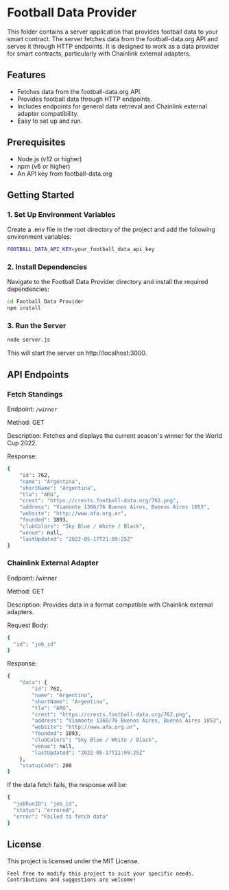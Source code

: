 # Football Data Provider

This folder contains a server application that provides football data to your smart contract. The server fetches data from the football-data.org API and serves it through HTTP endpoints. It is designed to work as a data provider for smart contracts, particularly with Chainlink external adapters.

## Features
- Fetches data from the football-data.org API.
- Provides football data through HTTP endpoints.
- Includes endpoints for general data retrieval and Chainlink external adapter compatibility.
- Easy to set up and run.

## Prerequisites
- Node.js (v12 or higher)
- npm (v6 or higher)
- An API key from football-data.org

## Getting Started

### 1. Set Up Environment Variables
Create a .env file in the root directory of the project and add the following environment variables:

```bash
FOOTBALL_DATA_API_KEY=your_football_data_api_key
```

### 2. Install Dependencies
Navigate to the Football Data Provider directory and install the required dependencies:

```bash
cd Football Data Provider
npm install
```

### 3. Run the Server
```bash
node server.js
```
This will start the server on http://localhost:3000.

## API Endpoints

### Fetch Standings
Endpoint: `/winner`

Method: GET

Description: Fetches and displays the current season's winner for the World Cup 2022.

Response:
```bash
{
    "id": 762,
    "name": "Argentina",
    "shortName": "Argentina",
    "tla": "ARG",
    "crest": "https://crests.football-data.org/762.png",
    "address": "Viamonte 1366/76 Buenos Aires, Buenos Aires 1053",
    "website": "http://www.afa.org.ar",
    "founded": 1893,
    "clubColors": "Sky Blue / White / Black",
    "venue": null,
    "lastUpdated": "2022-05-17T21:09:25Z"
}
```

### Chainlink External Adapter
Endpoint: /winner

Method: GET

Description: Provides data in a format compatible with Chainlink external adapters.

Request Body:
```bash
{
  "id": "job_id"
}
```
Response:

```bash
{
    "data": {
        "id": 762,
        "name": "Argentina",
        "shortName": "Argentina",
        "tla": "ARG",
        "crest": "https://crests.football-data.org/762.png",
        "address": "Viamonte 1366/76 Buenos Aires, Buenos Aires 1053",
        "website": "http://www.afa.org.ar",
        "founded": 1893,
        "clubColors": "Sky Blue / White / Black",
        "venue": null,
        "lastUpdated": "2022-05-17T21:09:25Z"
    },
    "statusCode": 200
}
```

If the data fetch fails, the response will be:

```bash
{
  "jobRunID": "job_id",
  "status": "errored",
  "error": "Failed to fetch data"
}
```

## License
This project is licensed under the MIT License.

```
Feel free to modify this project to suit your specific needs. Contributions and suggestions are welcome!
```